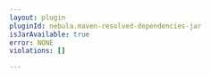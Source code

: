 ```yaml
---
layout: plugin
pluginId: nebula.maven-resolved-dependencies-jar
isJarAvailable: true
error: NONE
violations: []

---
```

